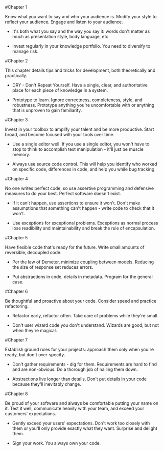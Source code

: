#Chapter 1  

Know what you want to say and who your audience is. Modify your style to reflect your audience. Engage and listen to your audience.

* It's both what you say and the way you say it: words don't matter as much as presentation style, body language, etc.

* Invest regularly in your knowledge portfolio. You need to diversify to manage risk. 

#Chapter 2  

This chapter details tips and tricks for development, both theoretically and practically. 

* DRY - Don't Repeat Yourself. Have a single, clear, and authoritative place for each piece of knowledge in a system.

* Prototype to learn. Ignore correctness, completeness, style, and robustness. Prototype anything you're uncomfortable with or anything that is unproven to gain familiarity. 

#Chapter 3  

Invest in your toolbox to amplify your talent and be more productive. Start broad, and become focused with your tools over time.

* Use a single editor well. If you use a single editor, you won't have to stop to think to accomplish text manipulation - it'll just be muscle memory.

* Always use source code control. This will help you identify who worked on specific code, differences in code, and help you while bug tracking.

#Chapter 4  

No one writes perfect code, so use assertive programming and defensive measures to do your best. Perfect software doesn't exist.

* If it can't happen, use assertions to ensure it won't. Don't make assumptions that something can't happen - write code to check that it won't.

* Use exceptions for exceptional problems. Exceptions as normal process lose readibility and maintainability and break the rule of encapsulation. 

#Chapter 5  

Have flexible code that's ready for the future. Write small amounts of reversible, decoupled code.

* Per the law of Demeter, minimize coupling between models. Reducing the size of response set reduces errors.

* Put abstractions in code, details in metadata. Program for the general case.

#Chapter 6  

Be thoughtful and proactive about your code. Consider speed and practice refactoring. 

* Refactor early, refactor often. Take care of problems while they're small.

* Don't user wizard code you don't understand. Wizards are good, but not when they're magical.

#Chapter 7  

Establish ground rules for your projects: approach them only when you're ready, but don't over-specify. 

* Don't gather requirements - dig for them. Requirements are hard to find and are non-obvious. Do a thorough job of nailing them down.

* Abstractions live longer than details. Don't put details in your code because they'll inevitably change.

#Chapter 8  

Be proud of your software and always be comfortable putting your name on it. Test it well, communicate heavily with your team, and exceed your customers' expectations. 

* Gently exceed your users' expectations. Don't work too closely with them or you'll only provide exactly what they want. Surprise and delight them. 

* Sign your work. You always own your code.